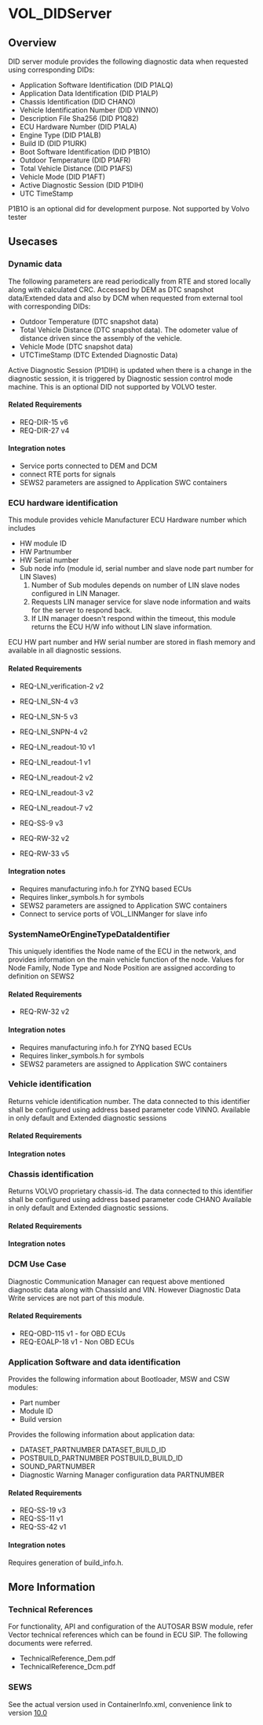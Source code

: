 # VOL_DIDServer

## Overview

DID server module provides the following diagnostic data when requested using corresponding DIDs: 

* Application Software Identification (DID P1ALQ)
* Application Data Identification (DID P1ALP)
* Chassis Identification (DID CHANO)
* Vehicle Identification Number (DID VINNO)
* Description File Sha256 (DID P1Q82)
* ECU Hardware Number (DID P1ALA)
* Engine Type (DID P1ALB)
* Build ID (DID P1URK)
* Boot Software Identification (DID P1B1O)
* Outdoor Temperature (DID P1AFR)
* Total Vehicle Distance (DID P1AFS)
* Vehicle Mode (DID P1AFT)
* Active Diagnostic Session (DID P1DIH)
* UTC TimeStamp

P1B1O is an optional did for development purpose. Not supported by Volvo tester

## Usecases

### Dynamic data

The following parameters are read periodically from RTE and stored locally along with calculated CRC.
Accessed by DEM as DTC snapshot data/Extended data and also by DCM when requested from external tool with corresponding DIDs:

*   Outdoor Temperature (DTC snapshot data)
*   Total Vehicle Distance (DTC snapshot data). The odometer value of distance
    driven since the assembly of the vehicle.
*   Vehicle Mode (DTC snapshot data)
*   UTCTimeStamp (DTC Extended Diagnostic Data)

Active Diagnostic Session (P1DIH) is updated when there is a change in the diagnostic session, it is triggered by Diagnostic session control mode machine. This is an optional DID not supported by VOLVO tester.

#### Related Requirements

* REQ-DIR-15 v6
* REQ-DIR-27 v4

#### Integration notes

* Service ports connected to DEM and DCM
* connect RTE ports for signals
* SEWS2 parameters are assigned to Application SWC containers

### ECU hardware identification

This module provides vehicle Manufacturer ECU Hardware number which includes 
* HW module ID
* HW Partnumber
* HW Serial number
* Sub node info (module id, serial number and slave node part number for LIN Slaves)
  1. Number of Sub modules depends on number of LIN slave nodes configured in LIN Manager.
  2. Requests LIN manager service for slave node information and waits for the server to respond back.
  3. If LIN manager doesn't respond within the timeout, this module returns the ECU H/W info without LIN slave information.

ECU HW part number and HW serial number are stored in flash memory and available in all diagnostic sessions.

#### Related Requirements

* REQ-LNI_verification-2 v2
* REQ-LNI_SN-4 v3
* REQ-LNI_SN-5 v3
* REQ-LNI_SNPN-4 v2
* REQ-LNI_readout-10 v1
* REQ-LNI_readout-1 v1
* REQ-LNI_readout-2 v2
* REQ-LNI_readout-3 v2
* REQ-LNI_readout-7 v2
* REQ-SS-9 v3

* REQ-RW-32 v2
* REQ-RW-33 v5

#### Integration notes

* Requires manufacturing info.h for ZYNQ based ECUs
* Requires linker_symbols.h for symbols
* SEWS2 parameters are assigned to Application SWC containers
* Connect to service ports of VOL_LINManger for slave info

### SystemNameOrEngineTypeDataIdentifier

This uniquely identifies the Node name of the ECU in the network, and provides information on the
main vehicle function of the node. Values for Node Family, Node Type and Node Position are assigned according to definition on
SEWS2

#### Related Requirements

* REQ-RW-32 v2

#### Integration notes

* Requires manufacturing info.h for ZYNQ based ECUs
* Requires linker_symbols.h for symbols
* SEWS2 parameters are assigned to Application SWC containers

### Vehicle identification

Returns vehicle identification number. The data connected to this identifier shall be configured using address based parameter code
VINNO. Available in only default and Extended diagnostic sessions

#### Related Requirements


#### Integration notes


### Chassis identification

Returns VOLVO proprietary chassis-id. The data connected to this identifier shall be configured using address based parameter code CHANO
Available in only default and Extended diagnostic sessions.

#### Related Requirements


#### Integration notes

### DCM Use Case  
Diagnostic Communication Manager can request above mentioned diagnostic data along with ChassisId and VIN. 
However Diagnostic Data Write services are not part of this module.

#### Related Requirements
* REQ-OBD-115 v1 - for OBD ECUs
* REQ-EOALP-18 v1 - Non OBD ECUs

### Application Software and data identification

Provides the following information about Bootloader, MSW and CSW modules:
* Part number
* Module ID
* Build version

Provides the following information about application data:
* DATASET_PARTNUMBER DATASET_BUILD_ID
* POSTBUILD_PARTNUMBER POSTBUILD_BUILD_ID
* SOUND_PARTNUMBER
* Diagnostic Warning Manager configuration data PARTNUMBER

#### Related Requirements

* REQ-SS-19 v3
* REQ-SS-11 v1
* REQ-SS-42 v1

#### Integration notes

Requires generation of build_info.h.

## More Information

### Technical References
For functionality, API and configuration of the AUTOSAR BSW module, refer Vector technical references which can be found in ECU SIP. The following documents were referred.

* TechnicalReference_Dem.pdf
* TechnicalReference_Dcm.pdf

### SEWS

See the actual version used in ContainerInfo.xml, convenience link to version [10.0](https://sews.volvo.net/Sews2/ViewData/ViewContainerData.aspx?ContainerId=27734)
